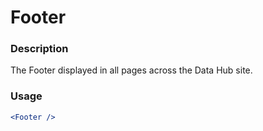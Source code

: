 # Footer

### Description

The Footer displayed in all pages across the Data Hub site.

### Usage

```jsx
<Footer />
```

